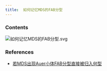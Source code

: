 ```yaml
---
title:  如何记忆MDS的FAB分型
--- 
```


### Contents
![如何记忆MDS的FAB分型.svg](/note-images/如何记忆MDS的FAB分型.svg)


### References
- [若MDS出现Auer小体FAB分型直接被归入何型](/若MDS出现Auer小体FAB分型直接被归入何型)
